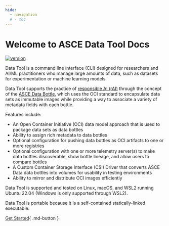 ```yaml
---
hide:
  - navigation
  # - toc
---
```


# Welcome to ASCE Data Tool Docs

[![version](https://gitlab.com/act3-ai/asce/data/tool/-/badges/release.svg)](https://gitlab.com/act3-ai/asce/data/tool/-/releases)

Data Tool is a command line interface (CLI) designed for researchers and AI/ML practitioners who manage large amounts of data, such as datasets for experimentation or machine learning models.

Data Tool supports the practice of [responsible AI (rAI)](./usage/user-guide.md#ethics) through the concept of the [ASCE Data Bottle](./usage/user-guide.md#data-bottles), which uses the OCI standard to encapsulate data sets as immutable images while providing a way to associate a variety of metadata fields with each bottle.

Features include:

- An Open Container Initiative (OCI) data model approach that is used to package data sets as data bottles
- Ability to assign rich metadata to data bottles
- Optional configuration for pushing data bottles as OCI artifacts to one or more registries
- Optional configuration with one or more telemetry server(s) to make data bottles discoverable, show bottle lineage, and allow users to compare bottles
- A Custom Container Storage Interface (CSI) Driver that converts ASCE Data data bottles into volumes for usability in testing environments
- Ability to mirror and distribute OCI images efficiently

Data Tool is supported and tested on Linux, macOS, and WSL2 running Ubuntu 22.04 (Windows is only supported through WSL2).

Data Tool is portable because it is a self-contained statically-linked executable.

[Get Started](./get-started/quick-start-guide.md){ .md-button }

<!-- ## Integrations

Data Tool is included by default in the Hub cluster templates for VSCode Server and Custom Jupyter with the `ace-dt` command immediately available. -->

<!-- [Get started](quick-start-guide.md){ .md-button .md-button--primary }
[Learn more](user-guide.md){ .md-button } -->
